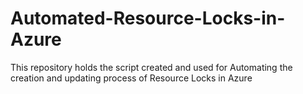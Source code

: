 # Automated-Resource-Locks-in-Azure
This repository holds the script created and used for Automating the creation and updating process of  Resource Locks in Azure
